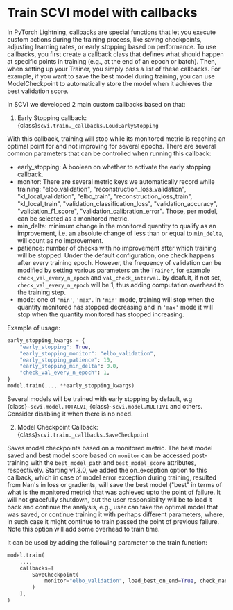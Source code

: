 # Train SCVI model with callbacks

In PyTorch Lightning, callbacks are special functions that let you execute custom actions during the training process, like saving checkpoints, adjusting learning rates, or early stopping based on performance. To use callbacks, you first create a callback class that defines what should happen at specific points in training (e.g., at the end of an epoch or batch). Then, when setting up your Trainer, you simply pass a list of these callbacks. For example, if you want to save the best model during training, you can use ModelCheckpoint to automatically store the model when it achieves the best validation score.

In SCVI we developed 2 main custom callbacks based on that:
1. Early Stopping callback: {class}`scvi.train._callbacks.LoudEarlyStopping`

With this callback, training will stop while its monitored metric is reaching an optimal point for and not improving for several epochs.
There are several common parameters that can be controlled when running this callback:
- early_stopping: A boolean on whether to activate the early stopping callback.
- monitor: There are several metric keys we automatically record while training:
 "elbo_validation",
 "reconstruction_loss_validation",
 "kl_local_validation",
 "elbo_train",
 "reconstruction_loss_train",
 "kl_local_train",
 "validation_classification_loss",
 "validation_accuracy",
 "validation_f1_score",
 "validation_calibration_error". Those, per model, can be selected as a monitored metric.
- min_delta: minimum change in the monitored quantity to qualify as an improvement, i.e. an absolute
    change of less than or equal to `min_delta`, will count as no improvement.
- patience: number of checks with no improvement
    after which training will be stopped. Under the default configuration, one check happens after
    every training epoch. However, the frequency of validation can be modified by setting various parameters on
    the ``Trainer``, for example ``check_val_every_n_epoch`` and ``val_check_interval``. by deafult, if not set, ``check_val_every_n_epoch`` will be 1, thus adding computation overhead to the training step.
- mode: one of ``'min'``, ``'max'``. In ``'min'`` mode, training will stop when the quantity
    monitored has stopped decreasing and in ``'max'`` mode it will stop when the quantity
    monitored has stopped increasing.

Example of usage:
```python
early_stopping_kwargs = {
    "early_stopping": True,
    "early_stopping_monitor": "elbo_validation",
    "early_stopping_patience": 10,
    "early_stopping_min_delta": 0.0,
    "check_val_every_n_epoch": 1,
}
model.train(..., **early_stopping_kwargs)
```

Several models will be trained with early stopping by default, e.g {class}`~scvi.model.TOTALVI`, {class}`~scvi.model.MULTIVI` and others. Consider disabling it when there is no need.

2. Model Checkpoint Callback: {class}`scvi.train._callbacks.SaveCheckpoint`

Saves model checkpoints based on a monitored metric. The best model saved and best model score based on ``monitor`` can be accessed post-training
    with the ``best_model_path`` and ``best_model_score`` attributes, respectively. Starting v1.3.0, we added the on_exception option to this callback, which in case of model error exception during training, resulted from Nan's in loss or gradients, will save the best model ("best" in terms of what is the monitored metric) that was achieved upto the point of failure. It will not gracefully shutdown, but the user responsibility will be to load it back and continue the analysis, e.g., user can take the optimal model that was saved, or continue training it with perhaps different parameters, where, in such case it might continue to train passed the point of previous failure. Note this option will add some overhead to train time.

It can be used by adding the following parameter to the train function:
```python
model.train(
    ...,
    callbacks=[
        SaveCheckpoint(
            monitor="elbo_validation", load_best_on_end=True, check_nan_gradients=True
        )
    ],
)
```
